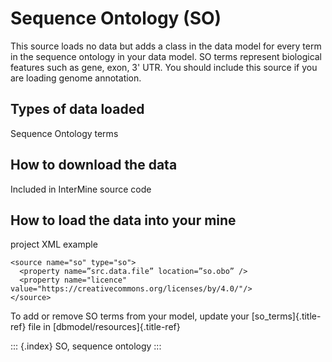 # Sequence Ontology \(SO\)

This source loads no data but adds a class in the data model for every term in the sequence ontology in your data model. SO terms represent biological features such as gene, exon, 3\' UTR. You should include this source if you are loading genome annotation.

## Types of data loaded

Sequence Ontology terms

## How to download the data

Included in InterMine source code

## How to load the data into your mine

project XML example

```text
<source name="so" type="so">
  <property name=”src.data.file” location=”so.obo” />
  <property name="licence" value="https://creativecommons.org/licenses/by/4.0/"/>
</source>
```

To add or remove SO terms from your model, update your \[so\_terms\]{.title-ref} file in \[dbmodel/resources\]{.title-ref}

::: {.index} SO, sequence ontology :::

